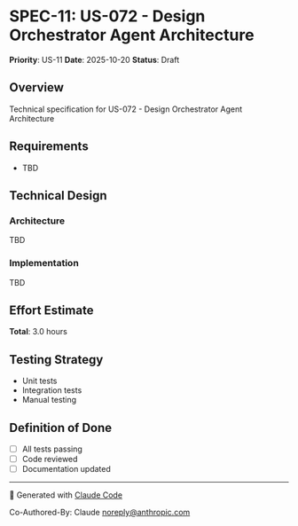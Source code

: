 # SPEC-11: US-072 - Design Orchestrator Agent Architecture

**Priority**: US-11
**Date**: 2025-10-20
**Status**: Draft

## Overview

Technical specification for US-072 - Design Orchestrator Agent Architecture

## Requirements

- TBD

## Technical Design

### Architecture

TBD

### Implementation

TBD

## Effort Estimate

**Total**: 3.0 hours

## Testing Strategy

- Unit tests
- Integration tests
- Manual testing

## Definition of Done

- [ ] All tests passing
- [ ] Code reviewed
- [ ] Documentation updated

---

🤖 Generated with [Claude Code](https://claude.com/claude-code)

Co-Authored-By: Claude <noreply@anthropic.com>
